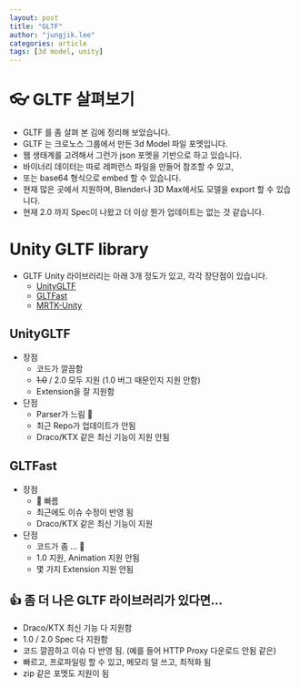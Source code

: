 ```yaml
---
layout: post
title: "GLTF"
author: "jungjik.lee"
categories: article
tags: [3d model, unity]
---
```


# :eyeglasses: GLTF 살펴보기

- GLTF 를 좀 살펴 본 김에 정리해 보았습니다.
- GLTF 는 크로노스 그룹에서 만든 3d Model 파일 포멧입니다.
- 웹 생태계를 고려해서 그런가 json 포멧을 기반으로 하고 있습니다.
- 바이너리 데이터는 따로 레퍼런스 파일을 만들어 참조할 수 있고,
- 또는 base64 형식으로 embed 할 수 있습니다.
- 현재 많은 곳에서 지원하며, Blender나 3D Max에서도 모델을 export 할 수 있습니다.
- 현재 2.0 까지 Spec이 나왔고 더 이상 뭔가 업데이트는 없는 것 같습니다.

# Unity GLTF library
- GLTF Unity 라이브러리는 아래 3개 정도가 있고, 각각 장단점이 있습니다.
  - [UnityGLTF](https://github.com/KhronosGroup/UnityGLTF)
  - [GLTFast](https://github.com/atteneder/glTFast)
  - [MRTK-Unity](https://github.com/Microsoft/MixedRealityToolkit-Unity)

## UnityGLTF
- 장점
  - 코드가 깔끔함
  - ~~1.0~~ / 2.0 모두 지원 (1.0 버그 때문인지 지원 안함)
  - Extension을 잘 지원함
- 단점
  - Parser가 느림 :snail:
  - 최근 Repo가 업데이트가 안됨
  - Draco/KTX 같은 최신 기능이 지원 안됨

## GLTFast
- 장점
  - :rocket: 빠름
  - 최근에도 이슈 수정이 반영 됨
  - Draco/KTX 같은 최신 기능이 지원
- 단점
  - 코드가 좀 ... :spaghetti:
  - 1.0 지원, Animation 지원 안됨
  - 몇 가지 Extension 지원 안됨

## :thumbsup: 좀 더 나은 GLTF 라이브러리가 있다면...
- Draco/KTX 최신 기능 다 지원함
- 1.0 / 2.0 Spec 다 지원함
- 코드 깔끔하고 이슈 다 반영 됨. (예를 들어 HTTP Proxy 다운로드 안됨 같은)
- 빠르고, 프로파일링 할 수 있고, 메모리 덜 쓰고, 최적화 됨
- zip 같은 포멧도 지원이 됨